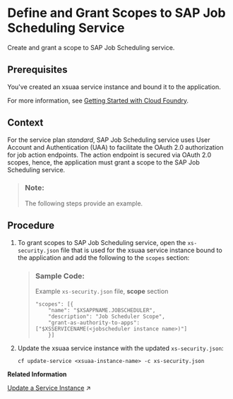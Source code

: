 <!-- loio08933d33f5f64db69f93a984516295ce -->

# Define and Grant Scopes to SAP Job Scheduling Service

Create and grant a scope to SAP Job Scheduling service.



<a name="loio08933d33f5f64db69f93a984516295ce__prereq_myy_jqf_wnb"/>

## Prerequisites

You've created an xsuaa service instance and bound it to the application.

For more information, see [Getting Started with Cloud Foundry](../30---Getting-Started/getting-started-with-cloud-foundry-02e4e8b.md).



## Context

For the service plan *standard*, SAP Job Scheduling service uses User Account and Authentication \(UAA\) to facilitate the OAuth 2.0 authorization for job action endpoints. The action endpoint is secured via OAuth 2.0 scopes, hence, the application must grant a scope to the SAP Job Scheduling service.

> ### Note:  
> The following steps provide an example.



## Procedure

1.  To grant scopes to SAP Job Scheduling service, open the `xs-security.json` file that is used for the xsuaa service instance bound to the application and add the following to the `scopes` section:

    > ### Sample Code:  
    > Example `xs-security.json` file, **scope** section
    > 
    > ```
    > "scopes": [{
    >     "name": "$XSAPPNAME.JOBSCHEDULER",
    >     "description": "Job Scheduler Scope",
    >     "grant-as-authority-to-apps": ["$XSSERVICENAME(<jobscheduler instance name>)"]
    >     }]
    > ```

2.  Update the xsuaa service instance with the updated `xs-security.json`:

    ```
    cf update-service <xsuaa-instance-name> -c xs-security.json
    ```


**Related Information**  


[Update a Service Instance](https://help.sap.com/viewer/ae8e8427ecdf407790d96dad93b5f723/Cloud/en-US/7f926eb79a7746fd996363118cd2c2aa.html "You can update a service instance from the xsuaa service using the service broker.") :arrow_upper_right:

